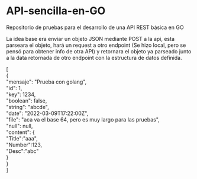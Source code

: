 # API-sencilla-en-GO
Repositorio de pruebas para el desarrollo de una API REST básica en GO

La idea base era enviar un objeto JSON mediante POST a la api, esta parseara el objeto, hará un request a otro endpoint (Se hizo local, pero se pensó para obtener info de otra API) y retornara el objeto ya parseado junto a la data retornada de otro endpoint con la estructura de datos definida.

[  
    {  
        "mensaje": "Prueba con golang",  
        "id": 1,  
        "key": 1234,  
        "boolean": false,  
        "string": "abcde",  
        "date": "2022-03-09T17:22:00Z",  
        "file": "aca va el base 64, pero es muy largo para las pruebas",  
        "null": null,  
        "content": {  
            "Title":"aaa",  
            "Number":123,  
            "Desc":"abc"  
            }  
    }  
]  
